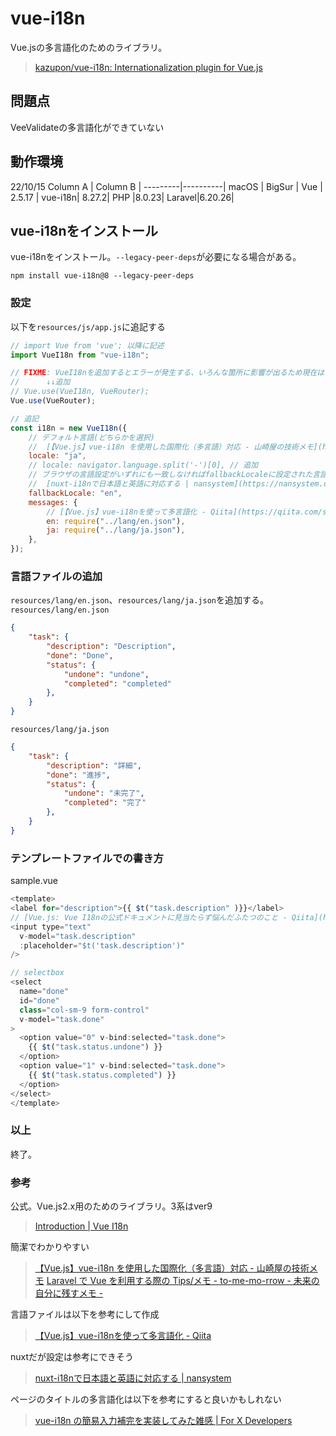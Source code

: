 # vue-i18n

Vue.jsの多言語化のためのライブラリ。
> [kazupon/vue-i18n: Internationalization plugin for Vue.js](https://github.com/kazupon/vue-i18n)

## 問題点

VeeValidateの多言語化ができていない

## 動作環境

22/10/15
Column A | Column B |
---------|----------|
 macOS | BigSur |
 Vue | 2.5.17 |
 vue-i18n| 8.27.2|
 PHP |8.0.23|
 Laravel|6.20.26|

## vue-i18nをインストール

vue-i18nをインストール。`--legacy-peer-deps`が必要になる場合がある。

```bash:terminal
npm install vue-i18n@8 --legacy-peer-deps
```

### 設定

以下を`resources/js/app.js`に追記する

```javascript
// import Vue from 'vue'; 以降に記述
import VueI18n from "vue-i18n";

// FIXME: VueI18nを追加するとエラーが発生する、いろんな箇所に影響が出るため現在はコメントアウト。developmentでは動作してくれている
//      ↓↓追加
// Vue.use(VueI18n, VueRouter);
Vue.use(VueRouter);

// 追記
const i18n = new VueI18n({
    // デフォルト言語(どちらかを選択)
    //  [【Vue.js】vue-i18n を使用した国際化（多言語）対応 - 山崎屋の技術メモ](https://www.shookuro.com/entry/2019/08/30/181143#:~:text=%E3%82%A4%E3%83%B3%E3%83%9D%E3%83%BC%E3%83%88%E3%81%99%E3%82%8B%E3%80%82-,new,-Vue%20%E3%81%97%E3%81%A6)
    locale: "ja",
    // locale: navigator.language.split('-')[0], // 追加
    // ブラウザの言語設定がいずれにも一致しなければfallbackLocaleに設定された言語が表示される。
    //  [nuxt-i18nで日本語と英語に対応する | nansystem](https://nansystem.com/nuxti18n/#defaultlocale%E3%82%AA%E3%83%95%E3%82%9A%E3%82%B7%E3%83%A7%E3%83%B3)
    fallbackLocale: "en",
    messages: {
        // [【Vue.js】vue-i18nを使って多言語化 - Qiita](https://qiita.com/shin_moto/items/505ae84e9a37601e05ee#:~:text=%E3%81%BE%E3%81%9A%E3%81%AF%E3%83%A9%E3%82%A4%E3%83%96%E3%83%A9%E3%83%AA%E3%82%92-,%E3%82%A4%E3%83%B3%E3%82%B9%E3%83%88%E3%83%BC%E3%83%AB,-npm%20install%20vue)
        en: require("../lang/en.json"),
        ja: require("../lang/ja.json"),
    },
});
```

### 言語ファイルの追加

`resources/lang/en.json`、`resources/lang/ja.json`を追加する。
`resources/lang/en.json`

```json
{
    "task": {
        "description": "Description",
        "done": "Done",
        "status": {
            "undone": "undone",
            "completed": "completed"
        },
    }
}
```

`resources/lang/ja.json`

```json
{
    "task": {
        "description": "詳細",
        "done": "進捗",
        "status": {
            "undone": "未完了",
            "completed": "完了"
        },
    }
}
```

### テンプレートファイルでの書き方

sample.vue

```javascript
<template>
<label for="description">{{ $t("task.description" )}}</label>
// [Vue.js: Vue I18nの公式ドキュメントに見当たらず悩んだふたつのこと - Qiita](https://qiita.com/FumioNonaka/items/138a60f4472ece69c192)
<input type="text"
  v-model="task.description"
  :placeholder="$t('task.description')"
/>

// selectbox
<select
  name="done"
  id="done"
  class="col-sm-9 form-control"
  v-model="task.done"
>
  <option value="0" v-bind:selected="task.done">
    {{ $t("task.status.undone") }}
  </option>
  <option value="1" v-bind:selected="task.done">
    {{ $t("task.status.completed") }}
  </option>
</select>
</template>
```

### 以上

終了。

### 参考

公式。Vue.js2.x用のためのライブラリ。3系はver9
> [Introduction | Vue I18n](https://kazupon.github.io/vue-i18n/introduction.html#sponsors)
>
簡潔でわかりやすい
> [【Vue.js】vue-i18n を使用した国際化（多言語）対応 - 山崎屋の技術メモ](https://www.shookuro.com/entry/2019/08/30/181143)
> [Laravel で Vue を利用する際の Tips/メモ - to-me-mo-rrow - 未来の自分に残すメモ -](https://r17n.page/2020/08/29/php-laravel-with-vue/)

言語ファイルは以下を参考にして作成
> [【Vue.js】vue-i18nを使って多言語化 - Qiita](https://qiita.com/shin_moto/items/505ae84e9a37601e05ee)

nuxtだが設定は参考にできそう
> [nuxt-i18nで日本語と英語に対応する | nansystem](https://nansystem.com/nuxti18n/)

ページのタイトルの多言語化は以下を参考にすると良いかもしれない
> [vue-i18n の簡易入力補完を実装してみた雑感 | For X Developers](https://blog.tanaka.world/vue-i18n-autocompletion/)
